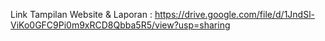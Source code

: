 Link Tampilan Website & Laporan : https://drive.google.com/file/d/1JndSl-ViKo0GFC9Pi0m9xRCD8Qbba5R5/view?usp=sharing

